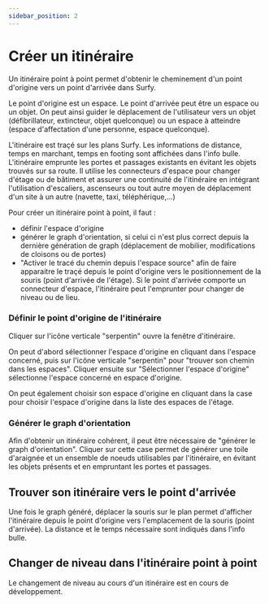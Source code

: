 ```yaml
---
sidebar_position: 2
---
```


# Créer un itinéraire

Un itinéraire point à point permet d'obtenir le cheminement d'un point d'origine vers un point d'arrivée dans Surfy.

Le point d'origine est un espace.
Le point d'arrivée peut être un espace ou un objet. On peut ainsi guider le déplacement de l'utilisateur vers un objet (défibrillateur, extincteur, objet quelconque) ou un espace à atteindre (espace d'affectation d'une personne, espace quelconque).

L'itinéraire est traçé sur les plans Surfy.
Les informations de distance, temps en marchant, temps en footing sont affichées dans l'info bulle.
L'itinéraire emprunte les portes et passages existants en évitant les objets trouvés sur sa route.
Il utilise les connecteurs d'espace pour changer d'étage ou de bâtiment et assurer une continuité de l'itinéraire en intégrant l'utilisation d'escaliers, ascenseurs ou tout autre moyen de déplacement d'un site à un autre (navette, taxi, téléphérique,...)

Pour créer un itinéraire point à point, il faut :

-   définir l'espace d'origine
-   générer le graph d'orientation, si celui ci n'est plus correct depuis la dernière génération de graph (déplacement de mobilier, modifications de cloisons ou de portes)
-   "Activer le tracé du chemin depuis l'espace source" afin de faire apparaitre le traçé depuis le point d'origine vers le positionnement de la souris (point d'arrivée de l'étage). Si le point d'arrivée comporte un connecteur d'espace, l'itinéraire peut l'emprunter pour changer de niveau ou de lieu.



### Définir le point d'origine de l'itinéraire

Cliquer sur l'icône verticale "serpentin" ouvre la fenêtre d'itinéraire.

On peut d'abord sélectionner l'espace d'origine en cliquant dans l'espace concerné, puis sur l'icône verticale "serpentin" pour "trouver son chemin dans les espaces". Cliquer ensuite sur "Sélectionner l'espace d'origine" sélectionne l'espace concerné en espace d'origine.

On peut également choisir son espace d'origine en cliquant dans la case pour choisir l'espace d'origine dans la liste des espaces de l'étage.

### Générer le graph d'orientation

Afin d'obtenir un itinéraire cohérent, il peut être nécessaire de "générer le graph d'orientation".
Cliquer sur cette case permet de générer une toile d'araignée et un ensemble de noeuds utilisables par l'itinéraire, en évitant les objets présents et en empruntant les portes et passages.

## Trouver son itinéraire vers le point d'arrivée

Une fois le graph généré, déplacer la souris sur le plan permet d'afficher l'itinéraire depuis le point d'origine vers l'emplacement de la souris (point d'arrivée). La distance et le temps nécessaire sont indiqués dans l'info bulle.

## Changer de niveau dans l'itinéraire point à point

Le changement de niveau au cours d'un itinéraire est en cours de développement.